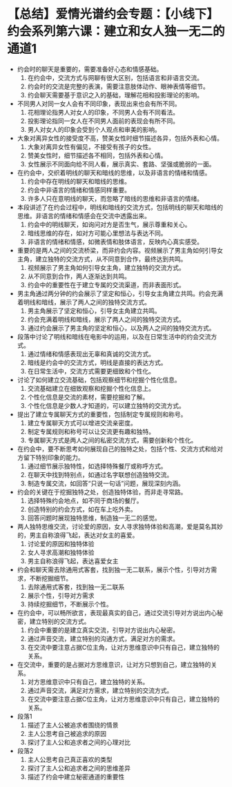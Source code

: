 # 【总结】爱情光谱约会专题：【小线下】约会系列第六课：建立和女人独一无二的通道1

-   约会时的聊天是重要的，需要准备好心态和情感基础。
    1.  在约会中，交流方式与网聊有很大区别，包括语言和非语言交流。
    2.  约会时的交流是完整的表演，需要注意肢体动作、眼神表情等细节。
    3.  约会聊天需要基于意识之入的基础，理解花相和投影理论的影响。
-   不同男人对同一女人会有不同印象，表现出来也会有所不同。
    1.  花相理论指男人对女人的印象，不同男人会有不同看法。
    2.  投影理论指同一女人在不同男人面前的表现会有所不同。
    3.  男人对女人的印象会受到个人观点和审美的影响。
-   大象对离异女性的接受度不高，赞美女性时细节描述各异，包括外表和心情。
    1.  大象对离异女性有偏见，不接受有孩子的女性。
    2.  赞美女性时，细节描述各不相同，包括外表和心情。
    3.  女性展示不同面向给不同人看，展示真实、套路、坚强或脆弱的一面。
-   在约会中，交织着明线的聊天和暗线的思维，以及非语言的情绪和情感。
    1.  约会中存在明线的聊天和暗线的思维。
    2.  约会中非语言的情绪和情感同样重要。
    3.  许多人只在意明线的聊天，而忽略了暗线的思维和非语言的情绪。
-   本段讲述了在约会过程中，明线和暗线的交流方式，包括明线的聊天和暗线的思维。非语言的情绪和情感会在交流中透露出来。
    1.  约会中的明线聊天，如询问对方是否生气，展示尊重和关心。
    2.  暗线思维的存在，如对方可能心里想法与表达不同。
    3.  非语言的情绪和情感，如微表情和肢体语言，反映内心真实感受。
-   重要的是两人之间的交流桥梁，而非约会内容。视频展示了男主角如何引导女主角，建立独特的交流方式，从不同意到合作，最终达到共鸣。
    1.  视频展示了男主角如何引导女主角，建立独特的交流方式。
    2.  从不同意到合作，两人逐渐达到共鸣。
    3.  约会中的重要性在于建立专属的交流渠道，而非表面形式。
-   男主角通过两分钟的约会展示了坚定和恒心，引导女主角建立共鸣。约会充满着明线和暗线，展示了两人之间的独特交流方式。
    1.  男主角展示了坚定和恒心，引导女主角建立共鸣。
    2.  约会充满着明线和暗线，展示了两人之间的独特交流方式。
    3.  通过约会展示了男主角的坚定和恒心，以及两人之间的独特交流方式。
-   段落中讨论了明线和暗线在电影中的运用，以及在日常生活中的约会交流方式。
    1.  通过情绪和情感表现出无辜和真诚的交流方式。
    2.  暗线是约会中的交流方式，明线是直接的表达方式。
    3.  在日常生活中，交流方式需要更细致和个性化。
-   讨论了如何建立交流基础，包括观察细节和挖掘个性化信息。
    1.  交流基础建立在细致观察和挖掘个性化信息上。
    2.  个性化信息是交流的素材，需要挖掘和了解。
    3.  个性化信息是少数人才知道的，可以建立独特的交流方式。
-   提出了建立专属聊天方式的重要性，包括制定专属规则和称号。
    1.  建立专属聊天方式可以增进交流亲密度。
    2.  制定专属规则和称号可以让交流更有趣和独特。
    3.  专属聊天方式是两人之间的私密交流方式，需要创新和个性化。
-   在约会中，要不断思考如何展现自己的独特之处，包括个性、交流方式和给对方留下特别印象的能力。
    1.  通过细节展示独特性，如选择特殊餐厅或称呼方式。
    2.  在聊天中找到特别点，如通过名字联想创造独特交流。
    3.  制造专属交流，如回答“只说一句话”问题，展现深刻内涵。
-   约会的关键在于挖掘独特之处，创造独特体验，而非走寻常路。
    1.  选择特殊约会地点，如不同于商场的餐厅。
    2.  创造特别的约会方式，如在车上吃外卖。
    3.  回答问题时展现独特思维，制造独一无二的感觉。
-   两人独特思维交流，讨论爱的原因，女人寻求独特体验和高潮，爱是莫名其妙的，男主自称浪得飞起，表达对女主的喜爱。
    1.  讨论爱的原因和独特体验
    2.  女人寻求高潮和独特体验
    3.  男主自称浪得飞起，表达喜爱女主
-   约会和聊天需去除通用式客套，找到独一无二联系，展示个性，引导对方需求，不断挖掘细节。
    1.  去除通用式客套，找到独一无二联系
    2.  展示个性，引导对方需求
    3.  持续挖掘细节，不断展示个性。
-   在约会中，可以畅所欲言，表现最真实的自己，通过交流引导对方说出内心秘密，建立特别的交流方式。
    1.  约会中重要的是建立真实交流，引导对方说出内心秘密。
    2.  通过声音交流，建立特别的沟通方式，满足对方的需求。
    3.  在交流中要注意占据C位主角，让对方思维意识中只有自己，建立独特的关系。
-   在交流中，重要的是占据对方思维意识，让对方只想到自己，建立独特的关系。
    1.  对方思维意识中只有自己，建立独特的关系。
    2.  通过声音交流，满足对方需求，建立特别的交流方式。
    3.  在交流中要注意占据C位主角，让对方思维意识中只有自己，建立独特的关系。
-   段落1
    1.  描述了主人公被追求者围绕的情景
    2.  主人公思考自己被追求的原因
    3.  探讨了主人公和追求者之间的心理对比
-   段落2
    1.  主人公思考自己真正喜欢的类型
    2.  探讨了主人公和追求者之间的思维差异
    3.  描述了约会中建立秘密通道的重要性